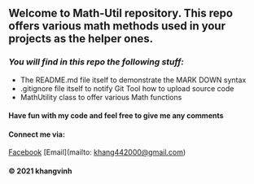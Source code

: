 ## Welcome to Math-Util repository. This repo offers various math methods used in your projects as the helper ones.

### _You will find in this repo the following stuff:_
* The README.md file itself to demonstrate the MARK DOWN syntax
* .gitignore file itself to notify Git Tool how to upload source code
* MathUtility class to offer various Math functions

#### Have fun with my code and feel free to give me any comments

#### Connect me via:
[Facebook](http://facebook.com/vinhkhang.vo.777)
[Email](mailto: khang442000@gmail.com)

#### © 2021 khangvinh

